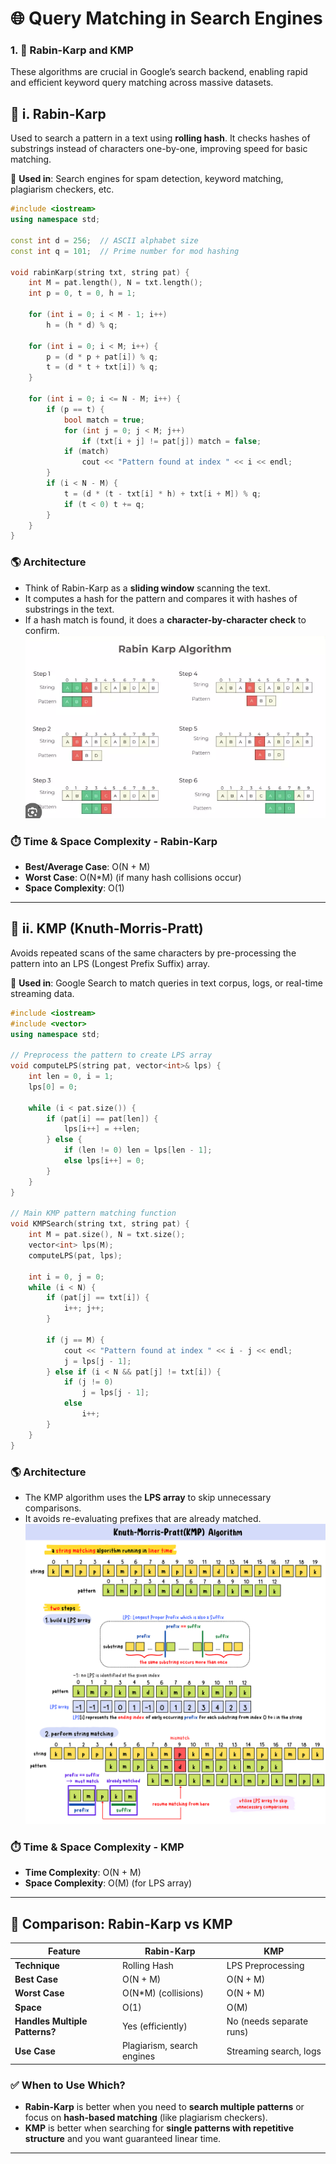 # 🌐 Query Matching in Search Engines

### 1. 🧠 Rabin-Karp and KMP
These algorithms are crucial in Google’s search backend, enabling rapid and efficient keyword query matching across massive datasets.



## 📌 i. Rabin-Karp  
Used to search a pattern in a text using **rolling hash**. It checks hashes of substrings instead of characters one-by-one, improving speed for basic matching.

📍 **Used in**: Search engines for spam detection, keyword matching, plagiarism checkers, etc.



```cpp
#include <iostream>
using namespace std;

const int d = 256;  // ASCII alphabet size
const int q = 101;  // Prime number for mod hashing

void rabinKarp(string txt, string pat) {
    int M = pat.length(), N = txt.length();
    int p = 0, t = 0, h = 1;

    for (int i = 0; i < M - 1; i++)
        h = (h * d) % q;

    for (int i = 0; i < M; i++) {
        p = (d * p + pat[i]) % q;
        t = (d * t + txt[i]) % q;
    }

    for (int i = 0; i <= N - M; i++) {
        if (p == t) {
            bool match = true;
            for (int j = 0; j < M; j++)
                if (txt[i + j] != pat[j]) match = false;
            if (match)
                cout << "Pattern found at index " << i << endl;
        }
        if (i < N - M) {
            t = (d * (t - txt[i] * h) + txt[i + M]) % q;
            if (t < 0) t += q;
        }
    }
}
```

### 🌎 Architecture

- Think of Rabin-Karp as a **sliding window** scanning the text.
- It computes a hash for the pattern and compares it with hashes of substrings in the text.
- If a hash match is found, it does a **character-by-character check** to confirm.
![Alt text](images/rabin_karp.png)



### ⏱️ Time & Space Complexity - Rabin-Karp
- **Best/Average Case**: O(N + M)
- **Worst Case**: O(N*M) (if many hash collisions occur)
- **Space Complexity**: O(1)

---

## 📌 ii. KMP (Knuth-Morris-Pratt)  
Avoids repeated scans of the same characters by pre-processing the pattern into an LPS (Longest Prefix Suffix) array.

📍 **Used in**: Google Search to match queries in text corpus, logs, or real-time streaming data.



```cpp
#include <iostream>
#include <vector>
using namespace std;

// Preprocess the pattern to create LPS array
void computeLPS(string pat, vector<int>& lps) {
    int len = 0, i = 1;
    lps[0] = 0;

    while (i < pat.size()) {
        if (pat[i] == pat[len]) {
            lps[i++] = ++len;
        } else {
            if (len != 0) len = lps[len - 1];
            else lps[i++] = 0;
        }
    }
}

// Main KMP pattern matching function
void KMPSearch(string txt, string pat) {
    int M = pat.size(), N = txt.size();
    vector<int> lps(M);
    computeLPS(pat, lps);

    int i = 0, j = 0;
    while (i < N) {
        if (pat[j] == txt[i]) {
            i++; j++;
        }

        if (j == M) {
            cout << "Pattern found at index " << i - j << endl;
            j = lps[j - 1];
        } else if (i < N && pat[j] != txt[i]) {
            if (j != 0)
                j = lps[j - 1];
            else
                i++;
        }
    }
}
```

### 🌎 Architecture 

- The KMP algorithm uses the **LPS array** to skip unnecessary comparisons.
- It avoids re-evaluating prefixes that are already matched.
![Alt text](images/KMP.png)



### ⏱️ Time & Space Complexity - KMP
- **Time Complexity**: O(N + M)
- **Space Complexity**: O(M) (for LPS array)

---

## 🔄 Comparison: Rabin-Karp vs KMP

| Feature              | Rabin-Karp            | KMP                      |
|---------------------|------------------------|---------------------------|
| **Technique**        | Rolling Hash           | LPS Preprocessing         |
| **Best Case**        | O(N + M)               | O(N + M)                  |
| **Worst Case**       | O(N*M) (collisions)    | O(N + M)                  |
| **Space**            | O(1)                   | O(M)                      |
| **Handles Multiple Patterns?** | Yes (efficiently) | No (needs separate runs) |
| **Use Case**         | Plagiarism, search engines | Streaming search, logs |

### ✅ When to Use Which?
- **Rabin-Karp** is better when you need to **search multiple patterns** or focus on **hash-based matching** (like plagiarism checkers).
- **KMP** is better when searching for **single patterns with repetitive structure** and you want guaranteed linear time.

---
